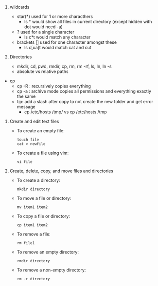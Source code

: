 1. wildcards
    * star(*) used for 1 or more characthers
        * ls * would show all files in current directory (except hidden with dot would need -a)
    * ? used for a single character
        * ls c*t  would match any character 
    * brackets [] used for one character amongst these
        * ls c[ua]t  would match cat and cut

1. Directories
    * mkdir, cd, pwd, rmdir, cp, rm, rm -rf, ls, ln, ln -s
    * absolute vs relative paths

* cp
    * cp -R : recursively copies everything 
    * cp -a : archive mode copies all permissions and everything exactly the same
    * tip: add a slash after copy to not create the new folder and get error message
        * cp /etc/hosts /tmp/ vs cp /etc/hosts /tmp



1. Create and edit text files

    * To create an empty file:
        ```shell
        touch file
        cat > newfile
        ``` 

    * To create a file using vim:
        ```shell
        vi file
        ``` 


1. Create, delete, copy, and move files and directories

    * To create a directory:
        ```shell
        mkdir directory
        ``` 

    * To move a file or directory:
        ```shell
        mv item1 item2
        ```     

    * To copy a file or directory:
        ```shell
        cp item1 item2
        ```     

    * To remove a file:
        ```shell
        rm file1
        ```

    * To remove an empty directory:
        ```shell
        rmdir directory
        ```

    * To remove a non-empty directory:
        ```shell
        rm -r directory
        ```